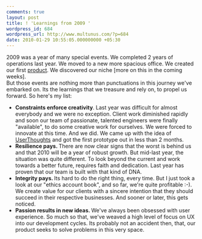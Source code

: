 ```yaml
---
comments: true
layout: post
title: ! 'Learnings from 2009 '
wordpress_id: 684
wordpress_url: http://www.multunus.com/?p=684
date: 2010-01-29 10:55:05.000000000 +05:30
---
```

<div>2009 was a year of many special events. We completed 2 years of operations last year. We moved to a new more spacious office. We created our first <a id="bgtx" title="product" href="http://alpha.userthoughts.com/" target="_blank">product</a>. We discovered our niche [more on this in the coming weeks].</div>
<div>But those events are nothing more than punctuations in this journey we've embarked on. Its the learnings that we treasure and rely on, to propel us forward. So here's my list:</div>
<div>
<ul>
	<li> <strong>Constraints enforce creativity</strong>. Last year was difficult for almost everybody and we were no exception. Client work diminished rapidly and soon our team of passionate, talented engineers were finally "available", to do some creative work for ourselves. We were forced to innovate at this time. And we did. We came up with the idea of <a id="kowt" title="UserThoughts" href="http://alpha.userthoughts.com/">UserThoughts</a> and got the first prototype out in less than 2 months.</li>
	<li> <strong>Resilience pays. </strong>There are now clear signs that the worst is behind us and that 2010 will be a year of robust growth. But mid-last year, the situation was quite different. To look beyond the current and work towards a better future, requires faith and dedication. Last year has proven that our team is built with that kind of DNA.</li>
	<li> <strong>Integrity pays. </strong>Its hard to do the right thing, every time. But I just took a look at our "ethics account book", and so far, we're quite profitable :-). We create value for our clients with a sincere intention that they should succeed in their respective businesses. And sooner or later, this gets noticed.</li>
	<li> <strong>Passion results in new ideas. </strong>We've always been obsessed with user experience. So much so that, we've weaved a high level of focus on UX into our development cycles. Its probably not an accident then, that, our product seeks to solve problems in this very space.</li>
</ul>
</div>
<object classid="clsid:d27cdb6e-ae6d-11cf-96b8-444553540000" width="620" height="360" codebase="http://download.macromedia.com/pub/shockwave/cabs/flash/swflash.cab#version=6,0,40,0"><param name="src" value="http://www.youtube.com/v/T6MhAwQ64c0&amp;feature" /><embed type="application/x-shockwave-flash" width="620" height="360" src="http://www.youtube.com/v/T6MhAwQ64c0&amp;feature"></embed></object>
